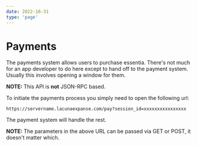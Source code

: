 ```yaml
---
date: 2022-10-31
type: 'page'
---
```


# Payments

The payments system allows users to purchase essentia. There's not much for an app developer to do here except to hand off to the payment system. Usually this involves opening a window for them.

**NOTE:** This API is **not** JSON-RPC based.

To initiate the payments process you simply need to open the following url:

    https://servername.lacunaexpanse.com/pay?session_id=xxxxxxxxxxxxxxxx

The payment system will handle the rest.

**NOTE:** The parameters in the above URL can be passed via GET or POST, it doesn't matter which.
